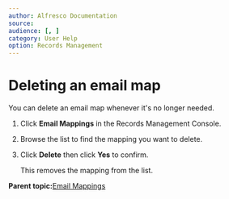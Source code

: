```yaml
---
author: Alfresco Documentation
source: 
audience: [, ]
category: User Help
option: Records Management
---
```


# Deleting an email map

You can delete an email map whenever it's no longer needed.

1.  Click **Email Mappings** in the Records Management Console.

2.  Browse the list to find the mapping you want to delete.

3.  Click **Delete** then click **Yes** to confirm.

    This removes the mapping from the list.


**Parent topic:**[Email Mappings](../concepts/rm-emailmap-intro.md)

